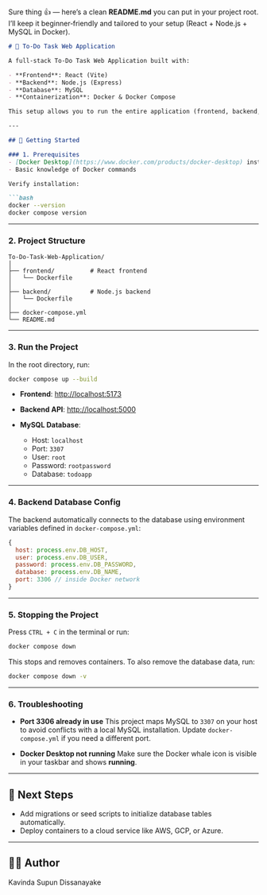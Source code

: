 Sure thing 👍 — here’s a clean **README.md** you can put in your project root.
I’ll keep it beginner‑friendly and tailored to your setup (React + Node.js + MySQL in Docker).

````markdown
# 📝 To-Do Task Web Application

A full-stack To-Do Task Web Application built with:

- **Frontend**: React (Vite)  
- **Backend**: Node.js (Express)  
- **Database**: MySQL  
- **Containerization**: Docker & Docker Compose  

This setup allows you to run the entire application (frontend, backend, and database) with a single command.

---

## 🚀 Getting Started

### 1. Prerequisites
- [Docker Desktop](https://www.docker.com/products/docker-desktop) installed and running  
- Basic knowledge of Docker commands  

Verify installation:

```bash
docker --version
docker compose version
````

---

### 2. Project Structure

```
To-Do-Task-Web-Application/
│
├── frontend/          # React frontend
│   └── Dockerfile
│
├── backend/           # Node.js backend
│   └── Dockerfile
│
├── docker-compose.yml
└── README.md
```

---

### 3. Run the Project

In the root directory, run:

```bash
docker compose up --build
```

* **Frontend**: [http://localhost:5173](http://localhost:5173)
* **Backend API**: [http://localhost:5000](http://localhost:5000)
* **MySQL Database**:

  * Host: `localhost`
  * Port: `3307`
  * User: `root`
  * Password: `rootpassword`
  * Database: `todoapp`

---

### 4. Backend Database Config

The backend automatically connects to the database using environment variables defined in `docker-compose.yml`:

```js
{
  host: process.env.DB_HOST,
  user: process.env.DB_USER,
  password: process.env.DB_PASSWORD,
  database: process.env.DB_NAME,
  port: 3306 // inside Docker network
}
```

---

### 5. Stopping the Project

Press `CTRL + C` in the terminal or run:

```bash
docker compose down
```

This stops and removes containers.
To also remove the database data, run:

```bash
docker compose down -v
```

---

### 6. Troubleshooting

* **Port 3306 already in use**
  This project maps MySQL to `3307` on your host to avoid conflicts with a local MySQL installation.
  Update `docker-compose.yml` if you need a different port.

* **Docker Desktop not running**
  Make sure the Docker whale icon is visible in your taskbar and shows **running**.

---

## 📌 Next Steps

* Add migrations or seed scripts to initialize database tables automatically.
* Deploy containers to a cloud service like AWS, GCP, or Azure.

---

## 👨‍💻 Author

Kavinda Supun Dissanayake
